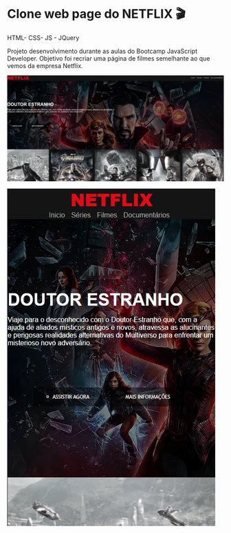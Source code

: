 # Clone web page do NETFLIX :clapper:

HTML- CSS- JS - JQuery



Projeto desenvolvimento durante as aulas do Bootcamp JavaScript Developer.
Objetivo foi recriar uma página de filmes semelhante ao que vemos da empresa Netflix.

![ex01](assets/img/ex01.PNG)



![ex02](assets/img/ex02.PNG)